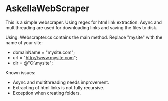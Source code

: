 # AskellaWebScraper
This is a simple webscraper. Using regex for html link extraction. 
Async and multithreading are used for downloading links and saving the files to disk.

Using:
Webscrapter.cs contains the main method. Replace "mysite" with the name of your site:
  * domainName = "mysite.com";
  * url = "http://www.mysite.com";
  * dir = @"C:\mysite\";

Known issues:
* Async and multithreading needs improvement.
* Extracting of html links is not fully recursive.
* Exception when creating folders.


